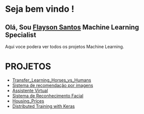 ﻿# Seja bem vindo !

## Olá, Sou   [Flayson Santos](https://github.com/FlaysonSantos) Machine Learning Specialist

Aqui voce podera ver todos os projetos Machine Learning.

# PROJETOS
- [Transfer_Learning_Horses_vs_Humans](https://github.com/FlaysonSantos/Machine_Learning/tree/main/Convolutional%20neural%20networks%20tensorflow)
- [Sistema de recomendação por imagens](https://github.com/FlaysonSantos/Machine_Learning/tree/main/Sistema-de-recomendacao-por-imagens)
- [Assistente Virtual](https://github.com/FlaysonSantos/Machine_Learning/tree/main/AssistenteVirtual)
- [Sistema de Reconhecimento Facial](https://github.com/FlaysonSantos/Machine_Learning/tree/main/Sistema-de-Reconhecimento-Facial)
- [Housing_Prices](https://github.com/FlaysonSantos/Machine_Learning/tree/main/Housing_Prices)
- [Distributed Training with Keras](https://github.com/FlaysonSantos/Machine_Learning/blob/main/Distributed%20Training%20with%20Keras/keras.ipynb)



